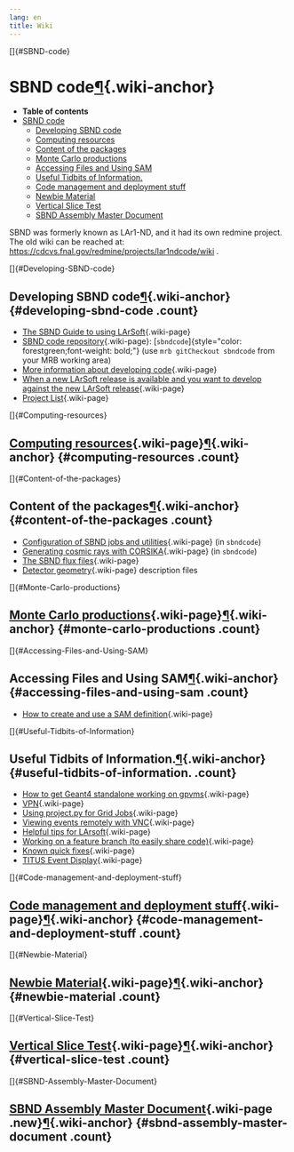 ```yaml
---
lang: en
title: Wiki
---
```


[]{#SBND-code}

SBND code[¶](#SBND-code){.wiki-anchor}
======================================

-   **Table of contents**
-   [SBND code](#SBND-code)
    -   [Developing SBND code](#Developing-SBND-code)
    -   [Computing resources](#Computing-resources)
    -   [Content of the packages](#Content-of-the-packages)
    -   [Monte Carlo productions](#Monte-Carlo-productions)
    -   [Accessing Files and Using SAM](#Accessing-Files-and-Using-SAM)
    -   [Useful Tidbits of Information.](#Useful-Tidbits-of-Information)
    -   [Code management and deployment
        stuff](#Code-management-and-deployment-stuff)
    -   [Newbie Material](#Newbie-Material)
    -   [Vertical Slice Test](#Vertical-Slice-Test)
    -   [SBND Assembly Master Document](#SBND-Assembly-Master-Document)

SBND was formerly known as LAr1-ND, and it had its own redmine project.\
The old wiki can be reached at:
<https://cdcvs.fnal.gov/redmine/projects/lar1ndcode/wiki> .

[]{#Developing-SBND-code}

Developing SBND code[¶](#Developing-SBND-code){.wiki-anchor} {#developing-sbnd-code .count}
------------------------------------------------------------

-   [The SBND Guide to using
    LArSoft](The_SBND_Guide_to_using_LArSoft.html){.wiki-page}
-   [SBND code repository](List_of_SBND_code_releases.html){.wiki-page}:
    [`sbndcode`]{style="color: forestgreen;font-weight: bold;"} (use
    `mrb gitCheckout sbndcode` from your MRB working area)
-   [More information about developing
    code](Developing_SBND_code_in_LArSoft.html){.wiki-page}
-   [When a new LArSoft release is available and you want to develop
    against the new LArSoft
    release](When_a_new_LArSoft_release_is_available_and_you_want_to_develop_against_the_new_LArSoft_release.html){.wiki-page}
-   [Project List](Project_List.html){.wiki-page}

[]{#Computing-resources}

[Computing resources](Computing_resources.html){.wiki-page}[¶](#Computing-resources){.wiki-anchor} {#computing-resources .count}
--------------------------------------------------------------------------------------------------

[]{#Content-of-the-packages}

Content of the packages[¶](#Content-of-the-packages){.wiki-anchor} {#content-of-the-packages .count}
------------------------------------------------------------------

-   [Configuration of SBND jobs and
    utilities](Job_configurations.html){.wiki-page} (in `sbndcode`)
-   [Generating cosmic rays with CORSIKA](Cosmics.html){.wiki-page} (in
    `sbndcode`)
-   [The SBND flux files](The_SBND_flux_files.html){.wiki-page}
-   [Detector geometry](Detector_geometry.html){.wiki-page} description
    files

[]{#Monte-Carlo-productions}

[Monte Carlo productions](Monte_Carlo_productions.html){.wiki-page}[¶](#Monte-Carlo-productions){.wiki-anchor} {#monte-carlo-productions .count}
--------------------------------------------------------------------------------------------------------------

[]{#Accessing-Files-and-Using-SAM}

Accessing Files and Using SAM[¶](#Accessing-Files-and-Using-SAM){.wiki-anchor} {#accessing-files-and-using-sam .count}
------------------------------------------------------------------------------

-   [How to create and use a SAM
    definition](_How_to_create_and_use_a_SAM_definition.html){.wiki-page}

[]{#Useful-Tidbits-of-Information}

Useful Tidbits of Information.[¶](#Useful-Tidbits-of-Information){.wiki-anchor} {#useful-tidbits-of-information. .count}
-------------------------------------------------------------------------------

-   [How to get Geant4 standalone working on
    gpvms](How_to_get_Geant4_standalone_working_on_gpvms.html){.wiki-page}
-   [VPN](VPN.html){.wiki-page}
-   [Using project.py for Grid
    Jobs](Using_projectpy_for_Grid_Jobs.html){.wiki-page}
-   [Viewing events remotely with
    VNC](Viewing_events_remotely_with_VNC.html){.wiki-page}
-   [Helpful tips for
    LArsoft](Helpful_tips_for_Larsoft_building.html){.wiki-page}
-   [Working on a feature branch (to easily share
    code)](Working_on_a_feature_branch_(to_easily_share_code).html){.wiki-page}
-   [Known quick fixes](Known_quick_fixes.html){.wiki-page}
-   [TITUS Event Display](TITUS_Event_Display.html){.wiki-page}

[]{#Code-management-and-deployment-stuff}

[Code management and deployment stuff](Code_management_and_deployment_stuff.html){.wiki-page}[¶](#Code-management-and-deployment-stuff){.wiki-anchor} {#code-management-and-deployment-stuff .count}
-----------------------------------------------------------------------------------------------------------------------------------------------------

[]{#Newbie-Material}

[Newbie Material](Newbie_Material.html){.wiki-page}[¶](#Newbie-Material){.wiki-anchor} {#newbie-material .count}
--------------------------------------------------------------------------------------

[]{#Vertical-Slice-Test}

[Vertical Slice Test](Vertical_Slice_Test.html){.wiki-page}[¶](#Vertical-Slice-Test){.wiki-anchor} {#vertical-slice-test .count}
--------------------------------------------------------------------------------------------------

[]{#SBND-Assembly-Master-Document}

[SBND Assembly Master Document](SBND_Assembly_Master_Document.html){.wiki-page .new}[¶](#SBND-Assembly-Master-Document){.wiki-anchor} {#sbnd-assembly-master-document .count}
-------------------------------------------------------------------------------------------------------------------------------------
